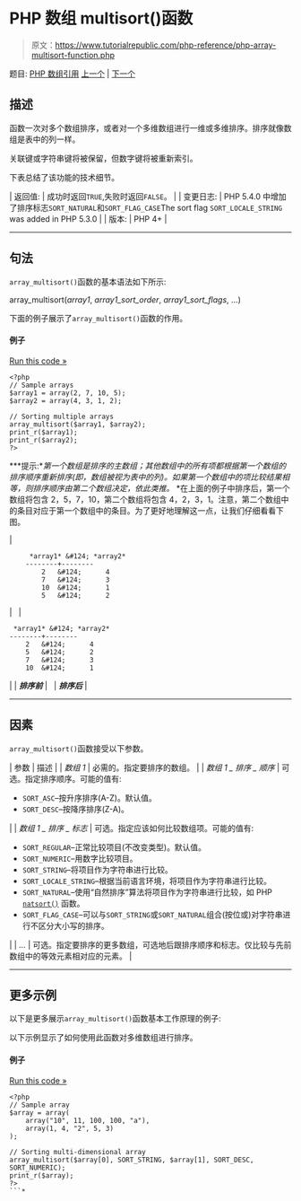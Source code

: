# PHP 数组 multisort()函数

> 原文：<https://www.tutorialrepublic.com/php-reference/php-array-multisort-function.php>

题目: [PHP 数组引用](php-array-functions.php) [上一个](php-array-merge-recursive-function.php) | [下一个](php-array-pad-function.php)

## 描述

函数一次对多个数组排序，或者对一个多维数组进行一维或多维排序。排序就像数组是表中的列一样。

关联键或字符串键将被保留，但数字键将被重新索引。

下表总结了该功能的技术细节。

| 返回值: | 成功时返回`TRUE`,失败时返回`FALSE`。 |
| 变更日志: | PHP 5.4.0 中增加了排序标志`SORT_NATURAL`和`SORT_FLAG_CASE`The sort flag `SORT_LOCALE_STRING` was added in PHP 5.3.0 |
| 版本: | PHP 4+ |

* * *

## 句法

`array_multisort()`函数的基本语法如下所示:

array_multisort(*array1*, *array1_sort_order*, *array1_sort_flags*, ...)

下面的例子展示了`array_multisort()`函数的作用。

#### 例子

[Run this code »](../codelab.php?topic=php&file=sort-multiple-arrays-at-once "Run this code to view the output")

```
<?php
// Sample arrays
$array1 = array(2, 7, 10, 5);
$array2 = array(4, 3, 1, 2);

// Sorting multiple arrays
array_multisort($array1, $array2);
print_r($array1);
print_r($array2);
?>
```

 ***提示:**第一个数组是排序的主数组；其他数组中的所有项都根据第一个数组的排序顺序重新排序(即，数组被视为表中的列)。如果第一个数组中的项比较结果相等，则排序顺序由第二个数组决定，依此类推。*  *在上面的例子中排序后，第一个数组将包含 2，5，7，10，第二个数组将包含 4，2，3，1。注意，第二个数组中的条目对应于第一个数组中的条目。为了更好地理解这一点，让我们仔细看看下图。

| 

```
     *array1* &#124; *array2*
    --------+--------
        2   &#124;      4
        7   &#124;      3
        10  &#124;      1
        5   &#124;      2
```

 |   | 

```
 *array1* &#124; *array2*
--------+--------
    2   &#124;      4
    5   &#124;      2
    7   &#124;      3
    10  &#124;      1
```

 |
| ***排序前*** |   | ***排序后*** |

* * *

## 因素

`array_multisort()`函数接受以下参数。

| 参数 | 描述 |
| *数组 1* | 必需的。指定要排序的数组。 |
| *数组 1 _ 排序 _ 顺序* | 可选。指定排序顺序。可能的值有:

*   `SORT_ASC`–按升序排序(A-Z)。默认值。
*   `SORT_DESC`–按降序排序(Z-A)。

 |
| *数组 1 _ 排序 _ 标志* | 可选。指定应该如何比较数组项。可能的值有:

*   `SORT_REGULAR`–正常比较项目(不改变类型)。默认值。
*   `SORT_NUMERIC`–用数字比较项目。
*   `SORT_STRING`–将项目作为字符串进行比较。
*   `SORT_LOCALE_STRING`–根据当前语言环境，将项目作为字符串进行比较。
*   `SORT_NATURAL`–使用“自然排序”算法将项目作为字符串进行比较，如 PHP [`natsort()`](php-natsort-function.php) 函数。
*   `SORT_FLAG_CASE`–可以与`SORT_STRING`或`SORT_NATURAL`组合(按位或)对字符串进行不区分大小写的排序。

 |
| *...* | 可选。指定要排序的更多数组，可选地后跟排序顺序和标志。仅比较与先前数组中的等效元素相对应的元素。 |

* * *

## 更多示例

以下是更多展示`array_multisort()`函数基本工作原理的例子:

以下示例显示了如何使用此函数对多维数组进行排序。

#### 例子

[Run this code »](../codelab.php?topic=php&file=sort-a-multi-dimensional-array "Run this code to view the output")

```
<?php
// Sample array
$array = array(
    array("10", 11, 100, 100, "a"),
    array(1, 4, "2", 5, 3)
);

// Sorting multi-dimensional array
array_multisort($array[0], SORT_STRING, $array[1], SORT_DESC, SORT_NUMERIC);
print_r($array);
?>
```*